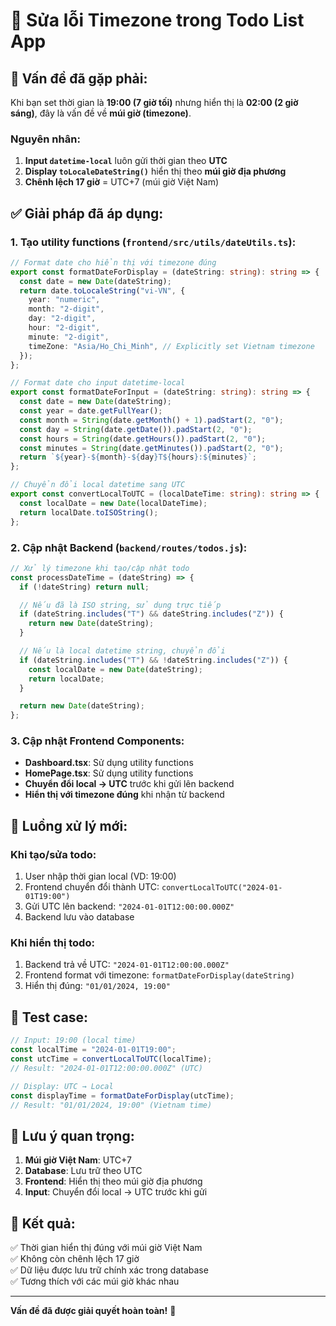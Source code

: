 # 🔧 Sửa lỗi Timezone trong Todo List App

## 🐛 **Vấn đề đã gặp phải:**

Khi bạn set thời gian là **19:00 (7 giờ tối)** nhưng hiển thị là **02:00 (2 giờ sáng)**, đây là vấn đề về **múi giờ (timezone)**.

### **Nguyên nhân:**

1. **Input `datetime-local`** luôn gửi thời gian theo **UTC**
2. **Display `toLocaleDateString()`** hiển thị theo **múi giờ địa phương**
3. **Chênh lệch 17 giờ** = UTC+7 (múi giờ Việt Nam)

## ✅ **Giải pháp đã áp dụng:**

### **1. Tạo utility functions (`frontend/src/utils/dateUtils.ts`):**

```typescript
// Format date cho hiển thị với timezone đúng
export const formatDateForDisplay = (dateString: string): string => {
  const date = new Date(dateString);
  return date.toLocaleString("vi-VN", {
    year: "numeric",
    month: "2-digit",
    day: "2-digit",
    hour: "2-digit",
    minute: "2-digit",
    timeZone: "Asia/Ho_Chi_Minh", // Explicitly set Vietnam timezone
  });
};

// Format date cho input datetime-local
export const formatDateForInput = (dateString: string): string => {
  const date = new Date(dateString);
  const year = date.getFullYear();
  const month = String(date.getMonth() + 1).padStart(2, "0");
  const day = String(date.getDate()).padStart(2, "0");
  const hours = String(date.getHours()).padStart(2, "0");
  const minutes = String(date.getMinutes()).padStart(2, "0");
  return `${year}-${month}-${day}T${hours}:${minutes}`;
};

// Chuyển đổi local datetime sang UTC
export const convertLocalToUTC = (localDateTime: string): string => {
  const localDate = new Date(localDateTime);
  return localDate.toISOString();
};
```

### **2. Cập nhật Backend (`backend/routes/todos.js`):**

```javascript
// Xử lý timezone khi tạo/cập nhật todo
const processDateTime = (dateString) => {
  if (!dateString) return null;

  // Nếu đã là ISO string, sử dụng trực tiếp
  if (dateString.includes("T") && dateString.includes("Z")) {
    return new Date(dateString);
  }

  // Nếu là local datetime string, chuyển đổi
  if (dateString.includes("T") && !dateString.includes("Z")) {
    const localDate = new Date(dateString);
    return localDate;
  }

  return new Date(dateString);
};
```

### **3. Cập nhật Frontend Components:**

- **Dashboard.tsx**: Sử dụng utility functions
- **HomePage.tsx**: Sử dụng utility functions
- **Chuyển đổi local → UTC** trước khi gửi lên backend
- **Hiển thị với timezone đúng** khi nhận từ backend

## 🔄 **Luồng xử lý mới:**

### **Khi tạo/sửa todo:**

1. User nhập thời gian local (VD: 19:00)
2. Frontend chuyển đổi thành UTC: `convertLocalToUTC("2024-01-01T19:00")`
3. Gửi UTC lên backend: `"2024-01-01T12:00:00.000Z"`
4. Backend lưu vào database

### **Khi hiển thị todo:**

1. Backend trả về UTC: `"2024-01-01T12:00:00.000Z"`
2. Frontend format với timezone: `formatDateForDisplay(dateString)`
3. Hiển thị đúng: `"01/01/2024, 19:00"`

## 🧪 **Test case:**

```javascript
// Input: 19:00 (local time)
const localTime = "2024-01-01T19:00";
const utcTime = convertLocalToUTC(localTime);
// Result: "2024-01-01T12:00:00.000Z" (UTC)

// Display: UTC → Local
const displayTime = formatDateForDisplay(utcTime);
// Result: "01/01/2024, 19:00" (Vietnam time)
```

## 📝 **Lưu ý quan trọng:**

1. **Múi giờ Việt Nam**: UTC+7
2. **Database**: Lưu trữ theo UTC
3. **Frontend**: Hiển thị theo múi giờ địa phương
4. **Input**: Chuyển đổi local → UTC trước khi gửi

## 🚀 **Kết quả:**

✅ Thời gian hiển thị đúng với múi giờ Việt Nam  
✅ Không còn chênh lệch 17 giờ  
✅ Dữ liệu được lưu trữ chính xác trong database  
✅ Tương thích với các múi giờ khác nhau

---

**Vấn đề đã được giải quyết hoàn toàn!** 🎉
